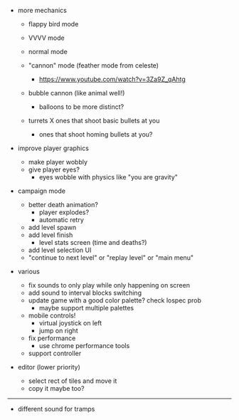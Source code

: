 - more mechanics
  - flappy bird mode
  - VVVV mode
  - normal mode
  - "cannon" mode (feather mode from celeste)
    - https://www.youtube.com/watch?v=3Za9Z_qAhtg
  - bubble cannon (like animal well!)
    - balloons to be more distinct?

  - turrets
    X ones that shoot basic bullets at you
    - ones that shoot homing bullets at you?

- improve player graphics
  - make player wobbly
  - give player eyes?
    - eyes wobble with physics like "you are gravity"

- campaign mode
  - better death animation?
    - player explodes?
    - automatic retry
  - add level spawn
  - add level finish
    - level stats screen (time and deaths?)
  - add level selection UI
  - "continue to next level" or "replay level" or "main menu"

- various
  - fix sounds to only play while only happening on screen
  - add sound to interval blocks switching
  - update game with a good color palette? check lospec prob
    - maybe support multiple palettes
  - mobile controls!
    - virtual joystick on left
    - jump on right
  - fix performance
    - use chrome performance tools
  - support controller

- editor (lower priority)
  - select rect of tiles and move it
  - copy it maybe too?

---

- different sound for tramps
